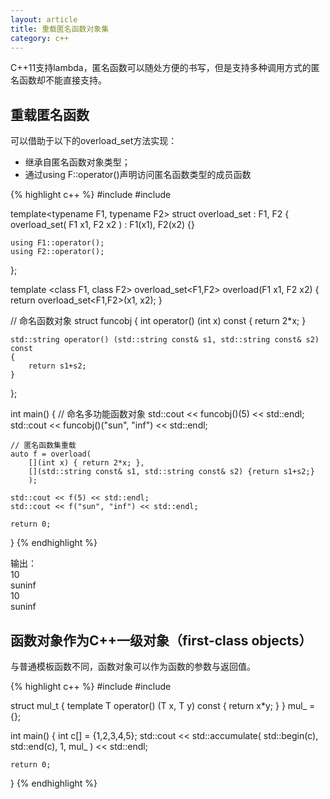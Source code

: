 ```yaml
---
layout: article
title: 重载匿名函数对象集
category: c++
---
```

C++11支持lambda，匿名函数可以随处方便的书写，但是支持多种调用方式的匿名函数却不能直接支持。

## 重载匿名函数
可以借助于以下的overload_set方法实现：

* 继承自匿名函数对象类型；
* 通过using F::operator()声明访问匿名函数类型的成员函数

{% highlight c++ %}
#include<string>
#include<iostream>
 
template<typename F1, typename F2>
struct overload_set : F1, F2
{
    overload_set( F1 x1, F2 x2 ) : F1(x1), F2(x2) {}
 
    using F1::operator();
    using F2::operator();
};
 
template <class F1, class F2>
overload_set<F1,F2> overload(F1 x1, F2 x2)
{
    return overload_set<F1,F2>(x1, x2);
}
 
// 命名函数对象
struct funcobj
{
    int operator() (int x) const
    {
        return 2*x;
    }
 
    std::string operator() (std::string const& s1, std::string const& s2) const
    {
        return s1+s2;
    }
};
 
int main()
{
    // 命名多功能函数对象
    std::cout << funcobj()(5) << std::endl;
    std::cout << funcobj()("sun", "inf") << std::endl;
 
    // 匿名函数集重载
    auto f = overload(
        [](int x) { return 2*x; },
        [](std::string const& s1, std::string const& s2) {return s1+s2;}
        );
 
    std::cout << f(5) << std::endl;
    std::cout << f("sun", "inf") << std::endl;
 
    return 0;
}
{% endhighlight %}

输出：  
10  
suninf  
10  
suninf  
 
 
## 函数对象作为C++一级对象（first-class objects）
与普通模板函数不同，函数对象可以作为函数的参数与返回值。

{% highlight c++ %}
#include<algorithm>
#include<iostream>
 
struct mul_t
{
    template<typename T>
    T operator() (T x, T y) const { return x*y; }
} mul_ = {};
 
int main()
{
    int c[] = {1,2,3,4,5};
    std::cout << std::accumulate( std::begin(c), std::end(c), 1, mul_ )
        << std::endl;
 
    return 0;
}
{% endhighlight %}